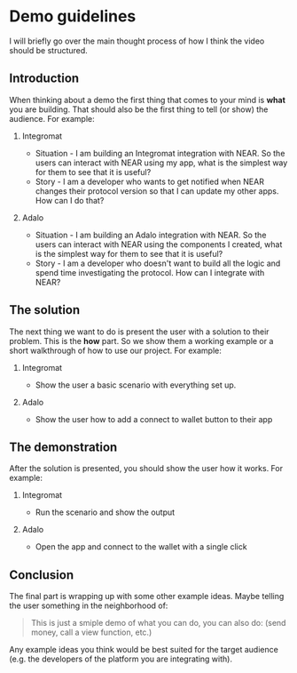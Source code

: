 # Demo guidelines

I will briefly go over the main thought process of how I think the video should be structured.

## Introduction

When thinking about a demo the first thing that comes to your mind is **what** you are building.
That should also be the first thing to tell (or show) the audience.
For example:

1. Integromat
   - Situation - I am building an Integromat integration with NEAR. So the users can interact with NEAR using my app, what is the simplest way for them to see that it is useful?
   - Story - I am a developer who wants to get notified when NEAR changes their protocol version so that I can update my other apps. How can I do that?
  
2. Adalo
   - Situation - I am building an Adalo integration with NEAR. So the users can interact with NEAR using the components I created, what is the simplest way for them to see that it is useful?
   - Story - I am a developer who doesn't want to build all the logic and spend time investigating the protocol. How can I integrate with NEAR?

## The solution

The next thing we want to do is present the user with a solution to their problem.
This is the **how** part.
So we show them a working example or a short walkthrough of how to use our project.
For example:

1. Integromat
   - Show the user a basic scenario with everything set up.

2. Adalo
   - Show the user how to add a connect to wallet button to their app

## The demonstration

After the solution is presented, you should show the user how it works.
For example:

1. Integromat
   - Run the scenario and show the output

2. Adalo
   - Open the app and connect to the wallet with a single click

## Conclusion

The final part is wrapping up with some other example ideas.
Maybe telling the user something in the neighborhood of:

> This is just a smiple demo of what you can do, you can also do: (send money, call a view function, etc.)

Any example ideas you think would be best suited for the target audience (e.g. the developers of the platform you are integrating with).
